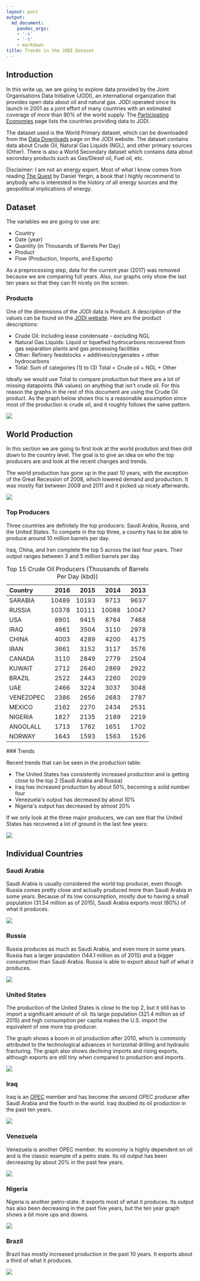 ```yaml
---
layout: post
output:
  md_document:
    pandoc_args:
    - '-s'
    - '-t'
    - markdown
title: Trends in the JODI Dataset
---
```


Introduction
------------

In this write up, we are going to explore data provided by the Joint
Organisations Data Initiative (JODI), an international organization that
provides open data about oil and natural gas. JODI operated since its
launch in 2001 as a joint effort of many countries with an estimated
coverage of more than 90% of the world supply. The [Participating
Economies](https://www.jodidata.org/oil/participants/participating-economies.aspx)
page lists the countries providing data to JODI.

The dataset used is the World Primary dataset, which can be downloaded
from the [Data
Downloads](https://www.jodidata.org/oil/database/data-downloads.aspx)
page on the JODI website. The dataset contains data about Crude Oil,
Natural Gas Liquids (NGL), and other primary sources (Other). There is
also a World Secondary dataset which contains data about secondary
products such as Gas/Diesel oil, Fuel oil, etc.

Disclaimer: I am not an energy expert. Most of what I know comes from
reading [The
Quest](https://www.amazon.com/Quest-Energy-Security-Remaking-Modern/dp/0143121944)
by Daniel Yergin, a book that I highly recommend to anybody who is
interested in the history of all energy sources and the geopolitical
implications of energy.

Dataset
-------

The variables we are going to use are:
<ul>
<li>
Country
</li>
<li>
Date (year)
</li>
<li>
Quantity (in Thousands of Barrels Per Day)
</li>
<li>
Product
</li>
<li>
Flow (Production, Imports, and Exports)
</li>
</ul>
As a preprocessing step, data for the current year (2017) was removed
because we are comparing full years. Also, our graphs only show the last
ten years so that they can fit nicely on the screen.

### Products

One of the dimensions of the JODI data is Product. A description of the
values can be found on the [JODI
website](https://www.jodidata.org/oil/support/user-guide/data-available-in-the-jodi-oil-world-database.aspx).
Here are the product descriptions:

<ul>
<li>
Crude Oil: Including lease condensate - excluding NGL
</li>
<li>
Natural Gas Liquids: Liquid or liquefied hydrocarbons recovered from gas
separation plants and gas processing facilities
</li>
<li>
Other: Refinery feedstocks + additives/oxygenates + other hydrocarbons
</li>
<li>
Total: Sum of categories (1) to (3) Total = Crude oil + NGL + Other
</li>
</ul>
Ideally we would use Total to compare production but there are a lot of
missing datapoints (NA values) on anything that isn't crude oil. For
this reason the graphs in the rest of this document are using the Crude
Oil product. As the graph below shows this is a reasonable assumption
since most of the production is crude oil, and it roughly follows the
same pattern.

![](/assets/jodi-oil/unnamed-chunk-2-1.png)

World Production
----------------

In this section we are going to first look at the world prodution and
then drill down to the country level. The goal is to give an idea on who
the top producers are and look at the recent changes and trends.

The world production has gone up in the past 10 years, with the
exception of the Great Recession of 2008, which lowered demand and
production. It was mostly flat between 2009 and 2011 and it picked up
nicely afterwards.

![](/assets/jodi-oil/unnamed-chunk-3-1.png)

### Top Producers

Three countries are definitely the top producers: Saudi Arabia, Russia,
and the United States. To compete in the top three, a country has to be
able to produce around 10 million barrels per day.

Iraq, China, and Iran complete the top 5 across the last four years.
Their output ranges between 3 and 5 million barrels per day.

<table class="table">
<caption>
Top 15 Crude Oil Producers (Thousands of Barrels Per Day (kbd))
</caption>
<thead>
<tr>
<th style="text-align:left;">
Country
</th>
<th style="text-align:right;">
2016
</th>
<th style="text-align:right;">
2015
</th>
<th style="text-align:right;">
2014
</th>
<th style="text-align:right;">
2013
</th>
</tr>
</thead>
<tbody>
<tr>
<td style="text-align:left;">
SARABIA
</td>
<td style="text-align:right;">
10489
</td>
<td style="text-align:right;">
10193
</td>
<td style="text-align:right;">
9713
</td>
<td style="text-align:right;">
9637
</td>
</tr>
<tr>
<td style="text-align:left;">
RUSSIA
</td>
<td style="text-align:right;">
10378
</td>
<td style="text-align:right;">
10111
</td>
<td style="text-align:right;">
10088
</td>
<td style="text-align:right;">
10047
</td>
</tr>
<tr>
<td style="text-align:left;">
USA
</td>
<td style="text-align:right;">
8901
</td>
<td style="text-align:right;">
9415
</td>
<td style="text-align:right;">
8764
</td>
<td style="text-align:right;">
7468
</td>
</tr>
<tr>
<td style="text-align:left;">
IRAQ
</td>
<td style="text-align:right;">
4661
</td>
<td style="text-align:right;">
3504
</td>
<td style="text-align:right;">
3110
</td>
<td style="text-align:right;">
2978
</td>
</tr>
<tr>
<td style="text-align:left;">
CHINA
</td>
<td style="text-align:right;">
4003
</td>
<td style="text-align:right;">
4289
</td>
<td style="text-align:right;">
4200
</td>
<td style="text-align:right;">
4175
</td>
</tr>
<tr>
<td style="text-align:left;">
IRAN
</td>
<td style="text-align:right;">
3661
</td>
<td style="text-align:right;">
3152
</td>
<td style="text-align:right;">
3117
</td>
<td style="text-align:right;">
3576
</td>
</tr>
<tr>
<td style="text-align:left;">
CANADA
</td>
<td style="text-align:right;">
3110
</td>
<td style="text-align:right;">
2849
</td>
<td style="text-align:right;">
2779
</td>
<td style="text-align:right;">
2504
</td>
</tr>
<tr>
<td style="text-align:left;">
KUWAIT
</td>
<td style="text-align:right;">
2712
</td>
<td style="text-align:right;">
2640
</td>
<td style="text-align:right;">
2869
</td>
<td style="text-align:right;">
2922
</td>
</tr>
<tr>
<td style="text-align:left;">
BRAZIL
</td>
<td style="text-align:right;">
2522
</td>
<td style="text-align:right;">
2443
</td>
<td style="text-align:right;">
2260
</td>
<td style="text-align:right;">
2029
</td>
</tr>
<tr>
<td style="text-align:left;">
UAE
</td>
<td style="text-align:right;">
2466
</td>
<td style="text-align:right;">
3224
</td>
<td style="text-align:right;">
3037
</td>
<td style="text-align:right;">
3048
</td>
</tr>
<tr>
<td style="text-align:left;">
VENEZOPEC
</td>
<td style="text-align:right;">
2386
</td>
<td style="text-align:right;">
2656
</td>
<td style="text-align:right;">
2683
</td>
<td style="text-align:right;">
2787
</td>
</tr>
<tr>
<td style="text-align:left;">
MEXICO
</td>
<td style="text-align:right;">
2162
</td>
<td style="text-align:right;">
2270
</td>
<td style="text-align:right;">
2434
</td>
<td style="text-align:right;">
2531
</td>
</tr>
<tr>
<td style="text-align:left;">
NIGERIA
</td>
<td style="text-align:right;">
1827
</td>
<td style="text-align:right;">
2135
</td>
<td style="text-align:right;">
2189
</td>
<td style="text-align:right;">
2219
</td>
</tr>
<tr>
<td style="text-align:left;">
ANGOLALL
</td>
<td style="text-align:right;">
1713
</td>
<td style="text-align:right;">
1762
</td>
<td style="text-align:right;">
1651
</td>
<td style="text-align:right;">
1702
</td>
</tr>
<tr>
<td style="text-align:left;">
NORWAY
</td>
<td style="text-align:right;">
1643
</td>
<td style="text-align:right;">
1593
</td>
<td style="text-align:right;">
1563
</td>
<td style="text-align:right;">
1526
</td>
</tr>
</tbody>
</table>
### Trends

Recent trends that can be seen in the production table:
<ul>
<li>
The United States has consistently increased production and is getting
close to the top 2 (Saudi Arabia and Russia)
</li>
<li>
Iraq has increased production by about 50%, becoming a solid number four
</li>
<li>
Venezuela's output has decreased by about 10%
</li>
<li>
Nigeria's output has decreased by almost 20%
</li>
</ul>
If we only look at the three major producers, we can see that the United
States has recovered a lot of ground in the last few years:

![](/assets/jodi-oil/unnamed-chunk-5-1.png)

Individual Countries
--------------------

### Saudi Arabia

Saudi Arabia is usually considered the world top producer, even though
Russia comes pretty close and actually produced more than Saudi Arabia
in some years. Because of its low consumption, mostly due to having a
small population (31.54 million as of 2015), Saudi Arabia exports most
(80%) of what it produces.

![](/assets/jodi-oil/unnamed-chunk-7-1.png)

### Russia

Russia produces as much as Saudi Arabia, and even more in some years.
Russia has a larger population (144.1 million as of 2015) and a bigger
consumption than Saudi Arabia. Russia is able to export about half of
what it produces.

![](/assets/jodi-oil/unnamed-chunk-8-1.png)

### United States

The production of the United States is close to the top 2, but it still
has to import a significant amount of oil. Its large population (321.4
million as of 2015) and high consumption per capita makes the U.S.
import the equivalent of one more top producer.

The graph shows a boom in oil production after 2010, which is commonly
attributed to the technological advances in horizontal drilling and
hydraulic fracturing. The graph also shows declining imports and rising
exports, although exports are still tiny when compared to production and
imports.

![](/assets/jodi-oil/unnamed-chunk-9-1.png)

### Iraq

Iraq is an [OPEC](http://www.opec.org/opec_web/en/) member and has
become the second OPEC producer after Saudi Arabia and the fourth in the
world. Iraq doubled its oil production in the past ten years.

![](/assets/jodi-oil/unnamed-chunk-10-1.png)

### Venezuela

Venezuela is another OPEC member. Its economy is highly dependent on oil
and is the classic example of a petro state. Its oil output has been
decreasing by about 20% in the past few years.

![](/assets/jodi-oil/unnamed-chunk-11-1.png)

### Nigeria

Nigeria is another petro-state. It exports most of what it produces. Its
output has also been decreasing in the past five years, but the ten year
graph shows a bit more ups and downs.

![](/assets/jodi-oil/unnamed-chunk-12-1.png)

### Brazil

Brazil has mostly increased production in the past 10 years. It exports
about a third of what it produces.

![](/assets/jodi-oil/unnamed-chunk-13-1.png)
